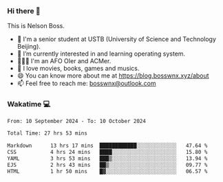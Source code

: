 ### Hi there 👋

<!--
**bosswnx/bosswnx** is a ✨ _special_ ✨ repository because its `README.md` (this file) appears on your GitHub profile.

Here are some ideas to get you started:

- 🔭 I’m currently working on ...
- 🌱 I’m currently learning ...
- 👯 I’m looking to collaborate on ...
- 🤔 I’m looking for help with ...
- 💬 Ask me about ...
- 📫 How to reach me: ...
- 😄 Pronouns: ...
- ⚡ Fun fact: ...
-->

This is Nelson Boss.

- 🏫 I'm a senior student at USTB (University of Science and Technology Beijing).
- 🌱 I’m currently interested in and learning operating system.
- 🧑🏻‍💻 I'm an AFO OIer and ACMer.
- 🥰 I love movies, books, games and musics.
- 😄 You can know more about me at https://blog.bosswnx.xyz/about
- 📫 Feel free to reach me: bosswnx@outlook.com

### Wakatime 💻

<!--START_SECTION:waka-->

```txt
From: 10 September 2024 - To: 10 October 2024

Total Time: 27 hrs 53 mins

Markdown      13 hrs 17 mins  ████████████░░░░░░░░░░░░░   47.64 %
CSS           4 hrs 24 mins   ████░░░░░░░░░░░░░░░░░░░░░   15.80 %
YAML          3 hrs 53 mins   ███▒░░░░░░░░░░░░░░░░░░░░░   13.94 %
EJS           2 hrs 43 mins   ██▒░░░░░░░░░░░░░░░░░░░░░░   09.77 %
HTML          1 hr 50 mins    █▓░░░░░░░░░░░░░░░░░░░░░░░   06.57 %
```

<!--END_SECTION:waka-->
